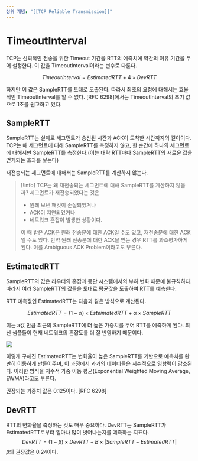 ```yaml
---
상위 개념: "[[TCP Reliable Transmission]]"
---
```

# TimeoutInterval
TCP는 신뢰적인 전송을 위한 Timeout 기간을 RTT의 예측치에 약간의 여유 기간을 두어 설정한다. 이 값을 TimeoutInterval이라는 변수로 다룬다.

$$TimeoutInterval = EstimatedRTT + 4 \times DevRTT$$

하지만 이 값은 SampleRTT를 토대로 도출된다. 따라서 최초의 요청에 대해서는 효율적인 TimeoutInterval를 알 수 없다. \[RFC 6298]에서는 TimeoutInterval의 초기 값으로 1초를 권고하고 있다.

## SampleRTT
SampleRTT는 실제로 세그먼트가 송신된 시간과 ACK이 도착한 시간까지의 길이이다. TCP는 매 세그먼트에 대해 SampleRTT를 측정하지 않고, 한 순간에 하나의 세그먼트에 대해서만 SampleRTT를 측정한다.(이는 대략 RTT마다 SampleRTT의 새로운 값을 얻게되는 효과를 낳는다)

재전송되는 세그먼트에 대해서는 SampleRTT를 계산하지 않는다.

> [!info] TCP는 왜 재전송되는 세그먼트에 대해 SampleRTT를 계산하지 않을까?
> 세그먼트가 재전송되었다는 것은 
>  - 원래 보낸 패킷이 손실되었거나
>  - ACK이 지연되었거나
>  - 네트워크 혼잡이 발생한 상황이다.
>
> 이 때 받은 ACK은 원래 전송분에 대한 ACK일 수도 있고, 재전송분에 대한 ACK일 수도 있다. 만약 원래 전송분에 대한 ACK을 받는 경우 RTT를 과소평가하게 된다. 이를 Ambiguous ACK Problem이라고도 부른다.

## EstimatedRTT
SampleRTT의 값은 라우터의 혼잡과 종단 시스템에서의 부하 변화 때문에 불규칙하다. 따라서 여러 SampleRTT의 값들을 토대로 평균값을 도출하여 RTT를 예측한다.

RTT 예측값인 EstimatedRTT는 다음과 같은 방식으로 계산된다.


$$EstimatedRTT = (1 - \alpha) \times EsteimatedRTT + \alpha \times SampleRTT $$

이는 a값 만큼 최근의 SampleRTT에 더 높은 가중치를 두어 RTT를 예측하게 된다. 최신 샘플들이 현재 네트워크의 혼잡도를 더 잘 반영하기 때문이다.

![](https://i.imgur.com/j2gdNpr.png)

이렇게 구해진 EstimatedRTT는 변화율이 높은 SampleRTT를 기반으로 예측치를 완만히 이동하게 만들어주며, 이 과정에서 과거의 데이터들은 지수적으로 영향력이 감소된다. 이러한 방식을 지수적 가중 이동 평균(Exponential Weighted Moving Average, EWMA)라고도 부른다.

권장되는 가중치 값은 0.125이다. \[RFC 6298]

## DevRTT
RTT의 변화율을 측정하는 것도 매우 중요하다. DevRTT는 SampleRTT가 EstimatedRTT로부터 얼마나 많이 벗어나는지를 예측하는 지표다.
$$DevRTT = (1 - \beta) \times DevRTT + B \times |SampleRTT - EstimatedRTT | $$
$\beta$의 권장값은 0.24이다.